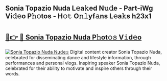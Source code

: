 ## Sonia Topazio Nuda L𝚎a𝚔ed N𝚞𝚍e - Part-iWg Vi𝚍𝚎o P𝚑𝚘tos - H𝚘𝚝 O𝚗𝚕yf𝚊ns L𝚎a𝚔s h23x1

# <h2><a href="http://kfbjifw.oniu.top/?m=Sonia+Topazio+Nuda">🔗👉 🔴 Sonia Topazio Nuda P𝚑ot𝚘𝚜 V𝚒d𝚎o</a></h2>

[![Sonia Topazio Nuda Nu𝚍e𝚜](https://i.imgur.com/0qMVB7G.gif)](http://kfbjifw.oniu.top/?m=Sonia+Topazio+Nuda)
Digital content creator Sonia Topazio Nuda, celebrated for disseminating dance and lifestyle information, through performances and personal vlogs. Inspiring speaker Sonia Topazio Nuda, celebrated for their ability to motivate and inspire others through their words.  
